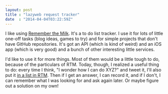 ```yaml
---
layout: post
title : "lazyweb request tracker"
date  : "2014-04-04T03:22:59Z"
---
```

I like using [Remember the Milk](https://www.rememberthemilk.com/).  It's a to
do list tracker.  I use it for lots of little one-off tasks (blog ideas, games
to try) and for simple projects that don't have GitHub repositories.  It's got
an API (which is kind of weird) and an iOS app (which is very good) and a bunch
of other interesting little services.

I'd like to use it for more things.  Most of them would be a little tough to
do, because of the particulars of RTM.  Today, though, I realized a useful
thing to do:  every time I think, "I wonder how I can do XYZ?" and tweet it,
I'll also put it [in a list in
RTM](https://www.rememberthemilk.com/home/rjbs/36128446/).  Then if I get an
answer, I can record it, and if I don't, I can remember what I was looking for
and ask again later.  Or maybe figure out a solution on my own!

